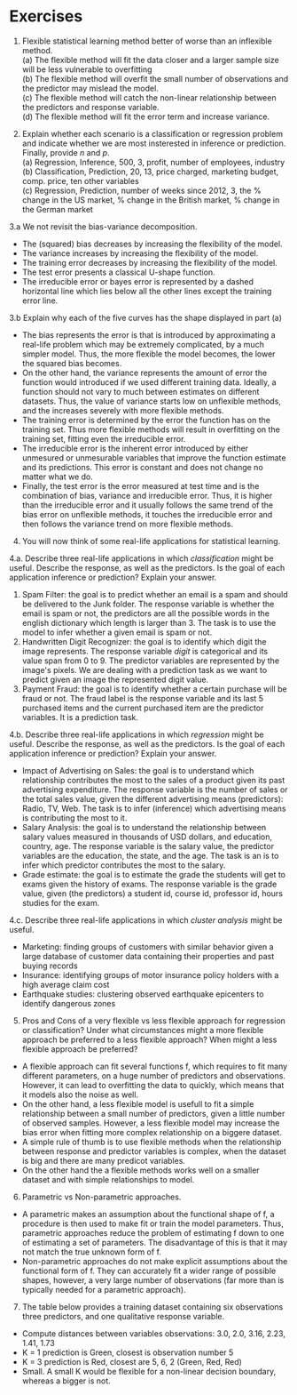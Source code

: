 # Exercises

1. Flexible statistical learning method better of worse than an inflexible method.    
(a) The flexible method will fit the data closer and a larger sample size will be less vulnerable to overfitting    
(b) The flexible method will overfit the small number of observations and the predictor may mislead the model.    
(c) The flexible method will catch the non-linear relationship between the predictors and response variable.    
(d) The flexible method will fit the error term and increase variance.    

2. Explain whether each scenario is a classification or regression problem and indicate whether we are most insterested in inference or prediction. Finally, provide _n_ and _p_.    
(a) Regression, Inference, 500, 3, profit, number of employees, industry    
(b) Classification, Prediction, 20, 13, price charged, marketing budget, comp. price, ten other variables    
(c) Regression, Prediction, number of weeks since 2012, 3, the % change in the US market, % change in the British market, % change in the German market    

3.a We not revisit the bias-variance decomposition.    
- The (squared) bias decreases by increasing the flexibility of the model.    
- The variance increases by increasing the flexibility of the model.    
- The training error decreases by increasing the flexibility of the model.    
- The test error presents a classical U-shape function.    
- The irreducible error or bayes error is represented by a dashed horizontal line which lies below all the other lines except the training error line.    

3.b Explain why each of the five curves has the shape displayed in part (a)         
- The bias represents the error is that is introduced by approximating a real-life problem which may be extremely complicated, by a much simpler model. Thus, the more flexible the model becomes, the lower the squared bias becomes.   
- On the other hand, the variance represents the amount of error the function would introduced if we used different training data. Ideally, a function should not vary to much between estimates on different datasets. Thus, the value of variance starts low on unflexible methods, and the increases severely with more flexible methods.    
- The training error is determined by the error the function has on the training set. Thus more flexible methods will result in overfitting on the training set, fitting even the irreducible error.    
- The irreducible error is the inherent error introduced by either unmesured or unmesurable variables that improve the function estimate and its predictions. This error is constant and does not change no matter what we do.
- Finally, the test error is the error measured at test time and is the combination of bias, variance and irreducible error. Thus, it is higher than the irreducible error and it usually follows the same trend of the bias error on unflexible methods, it touches the irreducible error and then follows the variance trend on more flexible methods.

4. You will now think of some real-life applications for statistical learning.

4.a. Describe three real-life applications in which _classification_ might be useful. Describe the response, as well as the predictors. Is the goal of each application inference or prediction? Explain your answer.

1. Spam Filter: the goal is to predict whether an email is a spam and should be delivered to the Junk folder. The response variable is whether the email is spam or not, the predictors are all the possible words in the english dictionary which length is larger than 3. The task is to use the model to infer whether a given email is spam or not.    
2. Handwritten Digit Recognizer: the goal is to identify which digit the image represents. The response variable _digit_ is categorical and its value span from 0 to 9. The predictor variables are represented by the image's pixels. We are dealing with a prediction task as we want to predict given an image the represented digit value.     
3. Payment Fraud: the goal is to identify whether a certain purchase will be fraud or not. The fraud label is the response variable and its last 5 purchased items and the current purchased item are the predictor variables. It is a prediction task.

4.b. Describe three real-life applications in which _regression_ might be useful. Describe the response, as well as the predictors. Is the goal of each application inference or prediction? Explain your answer.

- Impact of Advertising on Sales: the goal is to understand which relationship contributes the most to the sales of a product given its past advertising expenditure. The response variable is the number of sales or the total sales value, given the different advertising means (predictors): Radio, TV, Web. The task is to infer (inference) which advertising means is contributing the most to it.    
- Salary Analysis: the goal is to understand the relationship between salary values measured in thousands of USD dollars, and education, country, age. The response variable is the salary value, the predictor variables are the education, the state, and the age. The task is an is to infer which predictor contributes the most to the salary.    
- Grade estimate: the goal is to estimate the grade the students will get to exams given the history of exams. The response variable is the grade value, given (the predictors) a student id, course id, professor id, hours studies for the exam.

4.c. Describe three real-life applications in which _cluster analysis_ might be useful.   

- Marketing: finding groups of customers with similar behavior given a large database of customer data containing their properties and past buying records    
- Insurance: identifying groups of motor insurance policy holders with a high average claim cost    
- Earthquake studies: clustering observed earthquake epicenters to identify dangerous zones    

5. Pros and Cons of a very flexible vs less flexible approach for regression or classification? Under what circumstances might a more flexible approach be preferred to a less flexible approach? When might a less flexible approach be preferred?    
- A flexible approach can fit several functions f, which requires to fit many different parameters, on a huge number of predictors and observations. However, it can lead to overfitting the data to quickly, which means that it models also the noise as well.
- On the other hand, a less flexible model is usefull to fit a simple relationship between a small number of predictors, given a little number of observed samples. However, a less flexible model may increase the bias error when fitting more complex relationship on a biggere dataset.
- A simple rule of thumb is to use flexible methods when the relationship between response and predictor variables is complex, when the dataset is big and there are many predicot variables.
- On the other hand the a flexible methods works well on a smaller dataset and with simple relationships to model.

6. Parametric vs Non-parametric approaches.
- A parametric makes an assumption about the functional shape of f, a procedure is then used to make fit or train the model parameters. Thus, parametric approaches reduce the problem of estimating f down to one of estimating a set of parameters. The disadvantage of this is that it may not match the true unknown form of f.
- Non-parametric approaches do not make explicit assumptions about the functional form of f. They can accurately fit a wider range of possible shapes, however, a very large number of observations (far more than is typically needed for a parametric approach).

7. The table below provides a training dataset containing six observations three predictors, and one qualitative response variable.

- Compute distances between variables observations: 3.0, 2.0, 3.16, 2.23, 1.41, 1.73     
- K = 1 prediction is Green, closest is observation number 5
- K = 3 prediction is Red, closest are 5, 6, 2 (Green, Red, Red)
- Small. A small K would be flexible for a non-linear decision boundary, whereas a bigger is not.
